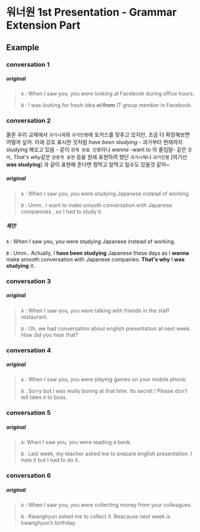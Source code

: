 워너원 1st Presentation - Grammar Extension Part
===

Example
---
### conversation 1
##### original
> `A` : When I saw you, you were looking at Facebook during office hours.
>
> `B` : I was looking for fresh idea ~~at~~/**from** IT group member in Facebook.

### conversation 2
물론 우리 교재에서 `과거시제`와 `과거진행`에 포커스를 맞추고 있지만, 조금 더 확장해보면 어떨까 싶어. 아래 강조 표시한 것처럼 *have been studying* - 과거부터 현재까지 studying 해오고 있음 - 같이 `현재 완료 진행`이나 *wanna* -want to 의 줄임말- 같은 `은어`, *That's why*같은 `관용적 표현` 등을 원래 표현하려 했던 `과거시제`나 `과거진행` [여기선 **was studying**] 과 같이 표현해 준다면 꿩먹고 알먹고 일수도 있을것 같아~

##### original
> `A` : When I saw you, you were studying Japanese instead of working.
>
> `B` : Umm.. I want to make smooth conversation with Japanese compannies , so I had to study it.  

##### 제안
`A` : When I saw you, you were studying Japanese instead of working.

`B` : Umm.. Actually, I **have been studying** Japanese these days as I **wanna** make smooth conversation with Japanese companies. **That's why** I **was studying** it.

### conversation 3
##### original
> `A` : When I saw you, you were talking with friends in the staff restaurant.
>
> `B` : Oh, we had conversation about english presentation at next week. How did you hear that?

### conversation 4
##### original
> `A` : When I saw you, you were playing games on your mobile phone.
>
> `B` : Sorry but I was really boring at that time. Its secret.! Please don’t tell tales it to boss.

### conversation 5
##### original
> `A`: When I saw you, you were reading a book.
>
> `B` : Last week, my teacher asked me to prepare english presentation. I hate it but I had to do it.

### conversation 6
##### original
> `A` : When I saw you, you were collecting money from your colleagues.
>
> `B` : Kwanghyun asked me to collect it. Beacause next  week is kwanghyun’s birthday.
